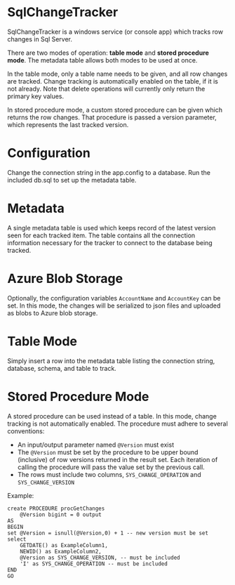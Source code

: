 SqlChangeTracker
=========

SqlChangeTracker is a windows service (or console app) which tracks row changes in Sql Server.  

There are two modes of operation: **table mode** and **stored procedure mode**.  The metadata table allows both modes to be used at once.  

In the table mode, only a table name needs to be given, and all row changes are tracked.  Change tracking is automatically enabled on the table, if it is not already.  Note that delete operations will currently only return the primary key values.  

In stored procedure mode, a custom stored procedure can be given which returns the row changes.  That procedure is passed a version parameter, which represents the last tracked version.

# Configuration

Change the connection string in the app.config to a database.  Run the included db.sql to set up the metadata table.

# Metadata

A single metadata table is used which keeps record of the latest version seen for each tracked item.  The table contains all the connection information necessary for the tracker to connect to the database being tracked.

# Azure Blob Storage

Optionally, the configuration variables `AccountName` and `AccountKey` can be set.  In this mode, the changes will be serialized to json files and uploaded as blobs to Azure blob storage.

# Table Mode

Simply insert a row into the metadata table listing the connection string, database, schema, and table to track.

# Stored Procedure Mode

A stored procedure can be used instead of a table.  In this mode, change tracking is not automatically enabled.  The procedure must adhere to several conventions:

* An input/output parameter named `@Version` must exist
* The `@Version` must be set by the procedure to be upper bound (inclusive) of row versions returned in the result set.  Each iteration of calling the procedure will pass the value set by the previous call.
* The rows must include two columns, `SYS_CHANGE_OPERATION` and `SYS_CHANGE_VERSION` 

Example:

	create PROCEDURE procGetChanges
		@Version bigint = 0 output 
	AS
	BEGIN
	set @Version = isnull(@Version,0) + 1 -- new version must be set
	select 
		GETDATE() as ExampleColumn1,
		NEWID() as ExampleColumn2,
		@Version as SYS_CHANGE_VERSION, -- must be included
		'I' as SYS_CHANGE_OPERATION -- must be included
	END
	GO
